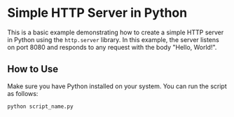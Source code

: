 # Simple HTTP Server in Python

This is a basic example demonstrating how to create a simple HTTP server in Python using the `http.server` library. In this example, the server listens on port 8080 and responds to any request with the body "Hello, World!".

## How to Use

Make sure you have Python installed on your system. You can run the script as follows:

```bash
python script_name.py
